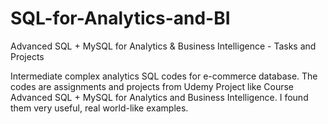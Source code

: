 # SQL-for-Analytics-and-BI
Advanced SQL + MySQL for Analytics &amp; Business Intelligence - Tasks and Projects

Intermediate complex analytics SQL codes for e-commerce database. The codes are assignments and projects from Udemy Project like Course 
Advanced SQL + MySQL for Analytics and Business Intelligence. I found them very useful, real world-like examples.
